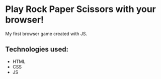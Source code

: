 # Play Rock Paper Scissors with your browser!

My first browser game created with JS. 

## Technologies used:

* HTML
* CSS
* JS

